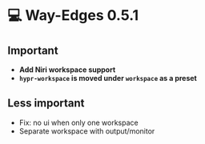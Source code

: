 # 💻 Way-Edges 0.5.1

## Important

- **Add Niri workspace support**
- **`hypr-workspace` is moved under `workspace` as a preset**

## Less important

- Fix: no ui when only one workspace
- Separate workspace with output/monitor
